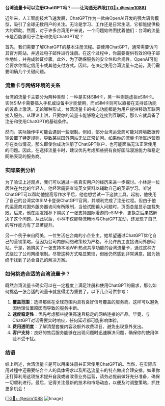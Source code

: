 **台湾流量卡可以注册ChatGPT吗？——让沟通无界限[[TG💪+ @esim1088](https://t.me/s/esim1088)]**

近年来，人工智能技术飞速发展，ChatGPT作为一款由OpenAI开发的强大语言模型，吸引了全球无数用户的关注。无论是学习、工作还是日常生活，它都能提供极大的帮助。然而，对于许多台湾用户来说，一个问题始终困扰着他们：台湾的流量卡是否能够用于注册和使用ChatGPT呢？

首先，我们需要了解ChatGPT的基本注册流程。要使用ChatGPT，通常需要访问其官方网站，并通过电子邮件进行注册。在这个过程中，你需要提供有效的电子邮件地址，并完成验证步骤。此外，为了确保服务的安全性和合规性，OpenAI可能会要求你绑定信用卡或其他支付方式。因此，在决定使用台湾流量卡之前，我们需要明确几个关键问题。

### 流量卡与网络环境的关系

台湾的流量卡主要分为两种类型：一种是实体SIM卡，另一种则是虚拟eSIM卡。实体SIM卡需要插入手机或设备中才能使用，而eSIM卡则可以直接在支持该功能的设备上激活。无论哪种形式，台湾流量卡的核心功能都是为用户提供移动互联网接入服务。从理论上讲，只要你的流量卡能够稳定连接到互联网，那么它就具备了注册和使用ChatGPT的基础条件。

然而，实际操作中可能会遇到一些限制。例如，部分台湾运营商可能对跨境数据传输设置了特定规则，导致某些国外网站无法正常访问。如果你的流量卡所属运营商存在类似情况，那么即使你成功注册了ChatGPT账户，也可能面临无法正常使用的问题。因此，在选择流量卡时，建议优先考虑那些拥有良好国际漫游能力和稳定网络表现的服务商。

### 实际案例分析

为了验证上述观点，我们可以通过一些真实用户的经历来进一步探讨。小林是一位居住在台北的年轻人，他经常需要查询英文资料以辅助自己的英语学习。听说ChatGPT可以帮助他提高写作水平后，他也想尝试一下这款工具。起初，他使用了自己的台湾实体SIM卡登录ChatGPT官网，并顺利完成了注册过程。但由于他的运营商对国外服务器访问有所限制，当他试图输入问题时，页面总是显示加载失败。后来，他在朋友推荐下购买了一张支持国际漫游的eSIM卡，更换之后果然解决了这个问题。从此以后，小林不仅能够流畅地与ChatGPT互动，还发现了自己的写作能力有了显著提升。

另一个例子来自阿美，一位生活在台南的小企业主。她希望通过ChatGPT优化自己的营销策略，但因为公司内部网络政策较为严格，不允许员工直接访问外部网站。于是，她购买了一张支持本地WiFi热点共享功能的台湾流量卡，通过这种方式绕过了公司网络限制。尽管这种方式略显繁琐，但她仍然感到非常满意，因为她终于找到了适合自己的解决方案。

### 如何挑选合适的台湾流量卡？

既然台湾流量卡确实可以在一定程度上满足注册和使用ChatGPT的需求，那么如何挑选一张合适的流量卡就显得尤为重要了。以下几点可供参考：

1. **覆盖范围**：选择那些在全球范围内具有良好信号覆盖的服务商。这样可以避免因地理位置原因而导致的服务中断。
2. **速度稳定性**：优先考虑那些提供高速且稳定的网络连接的产品。毕竟，与ChatGPT对话需要实时响应，任何延迟都可能影响体验。
3. **费用透明度**：了解清楚套餐内容及额外收费项目，避免出现意外支出。
4. **客户支持**：良好的售后服务能够在出现问题时迅速解决问题，确保你的使用体验不受干扰。

### 结语

综上所述，台湾流量卡是可以用来注册并正常使用ChatGPT的。当然，在实际应用过程中还需要结合个人的具体需求以及所选流量卡的特点做出合理安排。如果你正打算利用这项技术提升自我或者改善业务运营，请务必提前做好充分准备，确保一切顺利进行。最后，记得关注最新的技术和市场动态，以便及时调整策略，抓住更多机会！

[[TG💪+ @esim1088](https://t.me/s/esim1088) ![Image](https://i.postimg.cc/4NQfJmqS/Snipaste-2025-05-13-00-14-12.png)]